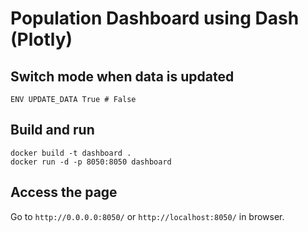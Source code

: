 # Population Dashboard using Dash (Plotly)

## Switch mode when data is updated

```
ENV UPDATE_DATA True # False
```

## Build and run

```
docker build -t dashboard .
docker run -d -p 8050:8050 dashboard
```

## Access the page

Go to `http://0.0.0.0:8050/` or `http://localhost:8050/` in browser.
